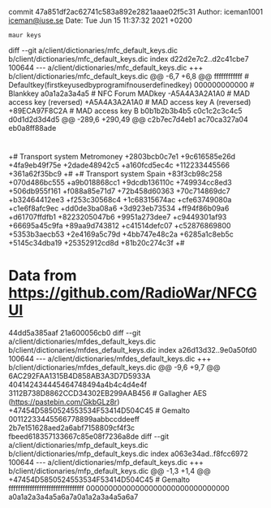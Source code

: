 commit 47a851df2ac62741c583a892e2821aaae02f5c31
Author: iceman1001 <iceman@iuse.se>
Date:   Tue Jun 15 11:37:32 2021 +0200

    maur keys

diff --git a/client/dictionaries/mfc_default_keys.dic b/client/dictionaries/mfc_default_keys.dic
index d22d2e7c2..d2c41cbe7 100644
--- a/client/dictionaries/mfc_default_keys.dic
+++ b/client/dictionaries/mfc_default_keys.dic
@@ -6,7 +6,8 @@
 ffffffffffff # Defaultkey(firstkeyusedbyprogramifnouserdefinedkey)
 000000000000 # Blankkey
 a0a1a2a3a4a5 # NFC Forum MADkey
-A5A4A3A2A1A0 # MAD access key (reversed) 
+A5A4A3A2A1A0 # MAD access key A (reversed) 
+89ECA97F8C2A # MAD access key B
 b0b1b2b3b4b5
 c0c1c2c3c4c5
 d0d1d2d3d4d5
@@ -289,6 +290,49 @@ c2b7ec7d4eb1
 ac70ca327a04
 eb0a8ff88ade
 #
+# Transport system Metromoney
+2803bcb0c7e1 
+9c616585e26d 
+4fa9eb49f75e
+2dade48942c5
+a160fcd5ec4c
+112233445566
+361a62f35bc9
+# 
+# Transport system Spain
+83f3cb98c258
+070d486bc555
+a9b018868cc1
+9dcdb136110c
+749934cc8ed3
+506db955f161
+f088a85e71d7
+72b458d60363
+70c714869dc7
+b32464412ee3
+f253c30568c4
+1c68315674ac
+cfe63749080a
+c1e6f8afc9ec
+dd0de3ba08a6
+3d923eb73534
+ff94f86b09a6
+d61707ffdfb1
+8223205047b6
+9951a273dee7
+c9449301af93
+66695a45c9fa
+89aa9d743812
+c41514defc07
+c52876869800
+5353b3aecb53
+2e4169a5c79d
+4bb747e48c2a
+6285a1c8eb5c
+5145c34dba19
+25352912cd8d
+81b20c274c3f
+#
 # Data from https://github.com/RadioWar/NFCGUI
 44dd5a385aaf
 21a600056cb0
diff --git a/client/dictionaries/mfdes_default_keys.dic b/client/dictionaries/mfdes_default_keys.dic
index a26d13d32..9e0a50fd0 100644
--- a/client/dictionaries/mfdes_default_keys.dic
+++ b/client/dictionaries/mfdes_default_keys.dic
@@ -9,6 +9,7 @@
 6AC292FAA1315B4D858AB3A3D7D5933A
 404142434445464748494a4b4c4d4e4f
 3112B738D8862CCD34302EB299AAB456                  # Gallagher AES (https://pastebin.com/GkbGLz8r)
+47454D5850524553534F53414D504C45                  # Gemalto 
 00112233445566778899aabbccddeeff
 2b7e151628aed2a6abf7158809cf4f3c
 fbeed618357133667c85e08f7236a8de
diff --git a/client/dictionaries/mfp_default_keys.dic b/client/dictionaries/mfp_default_keys.dic
index a063e34ad..f8fcc6972 100644
--- a/client/dictionaries/mfp_default_keys.dic
+++ b/client/dictionaries/mfp_default_keys.dic
@@ -1,3 +1,4 @@
+47454D5850524553534F53414D504C45  # Gemalto
 ffffffffffffffffffffffffffffffff
 00000000000000000000000000000000
 a0a1a2a3a4a5a6a7a0a1a2a3a4a5a6a7
